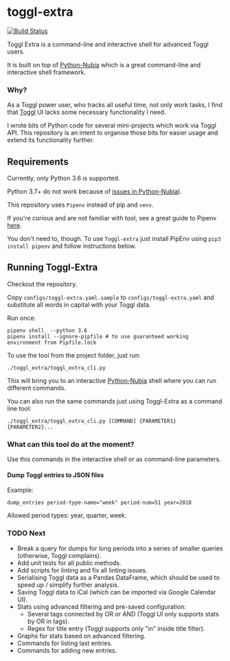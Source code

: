 # toggl-extra

[![Build Status](https://travis-ci.com/oshev/toggl-extra.svg?branch=master)](https://travis-ci.com/oshev/toggl-extra)

Toggl Extra is a command-line and interactive shell for advanced Toggl users.

It is built on top of [Python-Nubia](https://github.com/facebookincubator/python-nubia) which is a great 
command-line and interactive shell framework.   

### Why?
 
As a Toggl power user, who tracks all useful time, not only work tasks, I find that [Toggl](http://toggl.com/) UI lacks 
some necessary functionality I need.

I wrote bits of Python code for several mini-projects which work via Toggl API. 
This repository is an intent to organise those bits for easier usage and extend its functionality further.      

## Requirements

Currently, only Python 3.6 is supported. 

Python 3.7+ do not work because of [issues in Python-Nubia](https://github.com/facebookincubator/python-nubia/issues/2)).

This repository uses `Pipenv` instead of pip and `venv`. 

If you're curious and are not familiar with tool, see a great guide to Pipenv [here](https://realpython.com/pipenv-guide/).

You don't need to, though. To use `Toggl-extra` just install PipEnv using `pip3 install pipenv` and follow instructions below.

## Running Toggl-Extra

Checkout the repository.

Copy `configs/toggl-extra.yaml.sample` to `configs/toggl-extra.yaml` and substitute all words in capital with your Toggl data. 

Run once:

```
pipenv shell  --python 3.6
pipenv install --ignore-pipfile # to use guaranteed working environment from Pipfile.lock
```

To use the tool from the project folder, just run: 

`./toggl_extra/toggl_extra_cli.py`

This will bring you to an interactive [Python-Nubia](https://github.com/facebookincubator/python-nubia) shell 
where you can run different commands.

You can also run the same commands just using Toggl-Extra as a command line tool:

`./toggl_extra/toggl_extra_cli.py [COMMAND] {PARAMETER1} {PARAMETER2}...` 

### What can this tool do at the moment?

Use this commands in the interactive shell or as command-line parameters.

#### Dump Toggl entries to JSON files

Example: 

`dump_entries period-type-name="week" period-num=51 year=2018`

Allowed period types: year, quarter, week.  

### TODO Next
- Break a query for dumps for long periods into a series of smaller queries (otherwise, Toggl complains).
- Add unit tests for all public methods.
- Add scripts for linting and fix all linting issues.
- Serialising Toggl data as a Pandas DataFrame, which should be used to speed up / simplify further analysis.
- Saving Toggl data to iCal (which can be imported via Google Calendar UI). 
- Stats using advanced filtering and pre-saved configuration:
    - Several tags connected by OR or AND (Toggl UI only supports stats by OR in tags).
    - Regex for title entry (Toggl supports only "in" inside title filter).
- Graphs for stats based on advanced filtering.
- Commands for listing last entries.
- Commands for adding new entries.

